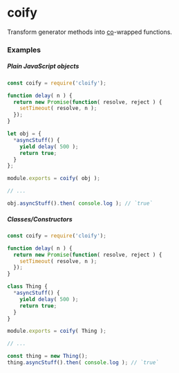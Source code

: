 coify
========

Transform generator methods into [co](https://github.com/tj/co)-wrapped functions.

### Examples

##### Plain JavaScript objects

```js
const coify = require('cloify');

function delay( n ) {
  return new Promise(function( resolve, reject ) {
    setTimeout( resolve, n );
  });
}

let obj = {
  *asyncStuff() {
    yield delay( 500 );
    return true;
  }
};

module.exports = coify( obj );

// ...

obj.asyncStuff().then( console.log ); // `true`
```

##### Classes/Constructors

```js
const coify = require('cloify');

function delay( n ) {
  return new Promise(function( resolve, reject ) {
    setTimeout( resolve, n );
  });
}

class Thing {
  *asyncStuff() {
    yield delay( 500 );
    return true;
  }
}

module.exports = coify( Thing );

// ...

const thing = new Thing();
thing.asyncStuff().then( console.log ); // `true`
```
